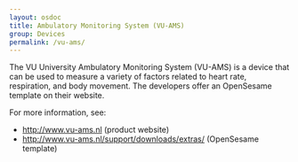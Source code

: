 ```yaml
---
layout: osdoc
title: Ambulatory Monitoring System (VU-AMS)
group: Devices
permalink: /vu-ams/
---
```


The VU University Ambulatory Monitoring System (VU-AMS) is a device that can be used to measure a variety of factors related to heart rate, respiration, and body movement. The developers offer an OpenSesame template on their website.

For more information, see:

- <http://www.vu-ams.nl> (product website)
- <http://www.vu-ams.nl/support/downloads/extras/> (OpenSesame template)
